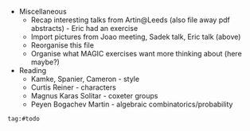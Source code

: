 - Miscellaneous
    - Recap interesting talks from Artin@Leeds (also file away pdf abstracts) - Eric had an exercise
    - Import pictures from Joao meeting, Sadek talk, Eric talk (above)
    - Reorganise this file
    - Organise what MAGIC exercises want more thinking about (here maybe?)
- Reading
    - Kamke, Spanier, Cameron - style
    - Curtis Reiner - characters
    - Magnus Karas Solitar - coxeter groups
    - Peyen Bogachev Martin - algebraic combinatorics/probability

```query
tag:#todo
```
